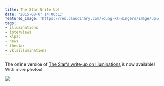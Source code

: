```yaml
---
title: The Star Write Up!
date: '2015-08-07 14:00:12'
featured_image: "https://res.cloudinary.com/young-kl-singers/image/upload/c_crop,h_864,w_1536,x_0,y_190/v1523164720/The-Star-Write-Up-1.jpg"
tags:
- illuminations
- interviews
- klpac
- news
- thestar
- yklsilluminations
---
```


The online version of 
[The Star's write-up on Illuminations](http://www.star2.com/culture/arts/2015/08/06/illuminations-young-kl-singers-make-music-in-the-dark/) is now available! With more photos!

![](https://res.cloudinary.com/young-kl-singers/image/upload/v1523164720/The-Star-Write-Up-1.jpg)
